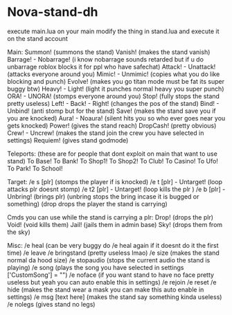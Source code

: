 # Nova-stand-dh
execute main.lua on your main modify the thing in stand.lua and execute it on the stand account

Main: Summon! (summons the stand) Vanish! (makes the stand vanish) Barrage! - Nobarrage! (i know nobarrage sounds retarded but if u do unbarrage roblox blocks it for ppl who have safechat) Attack! - Unattack! (attacks everyone around you) Mimic! - Unmimic! (copies what you do like blocking and punch) Evolve! (makes you go titan mode must be fat its super buggy btw) Heavy! - Light! (light it punches normal heavy you super punch) ORA! - UNORA! (stomps everyone around you) Stop! (fully stops the stand pretty useless) Left! - Back! - Right! (changes the pos of the stand) Bind! - Unbind! (anti stomp but for the stand) Save! (makes the stand save you if you are knocked) Aura! - Noaura! (silent hits you so who ever goes near you gets knocked) Power! (gives the stand reach) DropCash! (pretty obvious) Crew! - Uncrew! (makes the stand join the crew you have selected in settings) Requiem! (gives stand godmode)

Teleports: (these are for people that dont exploit on main that want to use stand) To Base! To Bank! To Shop1! To Shop2! To Club! To Casino! To Ufo! To Park! To School!

Target: /e s [plr] (stomps the player if is knocked) /e t [plr] - Untarget! (loop attacks plr doesnt stomp) /e t2 [plr] - Untarget! (loop kills the plr ) /e b [plr] - Unbring! (brings plr) (unbring stops the bring incase it is bugged or something) (drop drops the player the stand is carrying)

Cmds you can use while the stand is carrying a plr: Drop! (drops the plr) Void! (void kills them) Jail! (jails them in admin base) Sky! (drops them from the sky)

Misc: /e heal (can be very buggy do /e heal again if it doesnt do it the first time) /e leave /e bringstand (pretty useless lmao) /e size (makes the stand normal da hood size) /e stopaudio (stops the current audio the stand is playing) /e song (plays the song you have selected in settings ['CustomSong'] = "") /e noface (if you want stand to have no face pretty useless but yeah you can auto enable this in settings) /e rejoin /e reset /e hide (makes the stand wear a mask you can make this auto enable in settings) /e msg [text here] (makes the stand say something kinda useless) /e nolegs (gives stand no legs)
